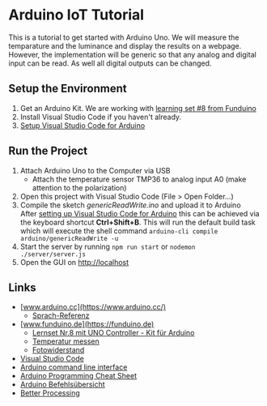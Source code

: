 # Arduino IoT Tutorial
This is a tutorial to get started with Arduino Uno. We will measure the temparature and the luminance and display the results on a webpage. However, the implementation will be generic so that any analog and digital input can be read. As well all digital outputs can be changed.

## Setup the Environment
1. Get an Arduino Kit. We are working with [learning set #8 from Funduino](https://www.funduinoshop.com/epages/78096195.sf/de_DE/?ObjectPath=/Shops/78096195/Products/01-U8)
2. Install Visual Studio Code if you haven't already.
3. [Setup Visual Studio Code for Arduino](./arduino/README.md)

## Run the Project
1. Attach Arduino Uno to the Computer via USB
    * Attach the temperature sensor TMP36 to analog input A0 (make attention to the polarization)
2. Open this project with Visual Studio Code (File > Open Folder...)
2. Compile the sketch *genericReadWrite.ino* and upload it to Arduino <br>
  After [setting up Visual Studio Code for Arduino](./arduino/README.md) this can be achieved via the keyboard shortcut **Ctrl+Shift+B**. This will run the default build task which will execute the shell command ```arduino-cli compile arduino/genericReadWrite -u```
3. Start the server by running ```npm run start``` or ```nodemon ./server/server.js```
4. Open the GUI on [http://localhost](http://localhost)

## Links
* [www.arduino.cc](https://www.arduino.cc/)
    * [Sprach-Referenz](https://www.arduino.cc/reference/de/)
* [www.funduino.de](https://funduino.de)
    * [Lernset Nr.8 mit UNO Controller - Kit für Arduino](https://www.funduinoshop.com/epages/78096195.sf/de_DE/?ObjectPath=/Shops/78096195/Products/01-U8)
    * [Temperatur messen](https://funduino.de/nr-9-temperatur-messen)
    * [Fotowiderstand](https://funduino.de/nr-6-fotowiderstand)
* [Visual Studio Code](https://code.visualstudio.com/)
* [Arduino command line interface](https://github.com/arduino/arduino-cli)
* [Arduino Programming Cheat Sheet](https://github.com/liffiton/Arduino-Cheat-Sheet)
* [Arduino Befehlsübersicht](https://www.arduinoforum.de/code-referenz)
* [Better Processing](https://vimeo.com/showcase/2801639/video/97524853)


<!--
2. Install Arduino IDE from [www.arduino.cc](https://www.arduino.cc/en/main/software).
    This is just for driver installation, we won't use this IDE it later as we use Visual Studio Code.
-->



